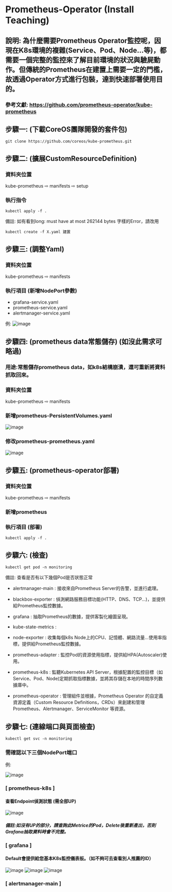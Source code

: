 # Prometheus-Operator (Install Teaching)
## 說明: 為什麼需要Prometheus Operator監控呢，因現在K8s環境的複雜(Service、Pod、Node...等)，都需要一個完整的監控來了解目前環境的狀況與驗屍動作。但傳統的Prometheus在建置上需要一定的門檻，故透過Operator方式進行包裝，達到快速部署使用目的。
### 參考文獻: https://github.com/prometheus-operator/kube-prometheus
## 步驟一: (下載CoreOS團隊開發的套件包)
    git clone https://github.com/coreos/kube-prometheus.git 
## 步驟二: (擴展**CustomResourceDefinition**)
### 資料夾位置
kube-prometheus ⇨ manifests ⇨ setup 
### 執行指令
    kubectl apply -f .
    
備註: 如有看到long: must have at most 262144 bytes 字樣的Error，請改用

    kubectl create -f X.yaml 建置
## 步驟三: (調整Yaml)
### 資料夾位置
kube-prometheus ⇨ manifests
### 執行項目 (新增NodePort參數)
* grafana-service.yaml
* prometheus-service.yaml
* alertmanager-service.yaml

例:
![image](https://github.com/Jerrychanglab/prometheus-operator/assets/39659664/aff386df-cd4a-472e-8f75-cc7d16884149)  

## 步驟四: (prometheus data常態儲存) (如沒此需求可略過)
### 用途:常態儲存prometheus data，如k8s結構崩潰，還可重新將資料抓取回來。
### 資料夾位置
kube-prometheus ⇨ manifests
### 新增prometheus-PersistentVolumes.yaml  
![image](https://github.com/Jerrychanglab/prometheus-operator/assets/39659664/dee54d85-58b9-4f0b-a470-90e4800c1456)
### 修改prometheus-prometheus.yaml
![image](https://github.com/Jerrychanglab/prometheus-operator/assets/39659664/d1e41811-69ac-4b3b-952b-d6abd5e00e39)

## 步驟五: (prometheus-operator部署)
### 資料夾位置
kube-prometheus ⇨ manifests
### 新增prometheus
### 執行項目 (部署)
    kubectl apply -f .

## 步驟六: (檢查)
    kubectl get pod -n monitoring
備註: 查看是否有以下幾個Pod是否狀態正常
* alertmanager-main : 接收來自Prometheus Server的告警，並進行處理。

* blackbox-exporter : 偵測網路服務目標功能(HTTP、DNS、TCP...)，並提供給Prometheus監控數據。

* grafana : 抽取Prometheus的數據，提供客製化繪圖呈現。

* kube-state-metrics : 

* node-exporter : 收集每個k8s Node上的CPU、記憶體、網路流量...使用率指標，提供給Prometheus監控數據。

* prometheus-adapter : 監控Pod的資源使用指標，提供給HPA(Autoscaler)使用。

* prometheus-k8s : 監聽Kubernetes API Server，根據配置的監控目標（如 Service、Pod、Node)定期抓取指標數據，並將其存儲在本地的時間序列數據庫中。

* prometheus-operator : 管理組件並根據，Prometheus Operator 的自定義資源定義（Custom Resource Definitions，CRDs）來創建和管理 Prometheus、Alertmanager、ServiceMonitor 等資源。

## 步驟七: (連線端口與頁面檢查)
    kubectl get svc -n monitoring
### 需確認以下三個NodePort端口
例:

![image](https://github.com/Jerrychanglab/prometheus-operator/assets/39659664/b5ef8645-6ff7-4fb1-9b29-2b8482c6390b)
### [ prometheus-k8s ]
#### 查看Endpoint偵測狀態 (需全部UP)
![image](https://github.com/Jerrychanglab/prometheus-operator/assets/39659664/b2061b40-be95-4ea5-ad25-bdfbe52d230f)
##### 備註:如沒有UP的部分，請查詢此Metrice的Pod，Delete後重新產出，否則Grafana抽取資料時會不完整。
### [ grafana ]
#### Default會提供給您基本K8s監控儀表板。（如不夠可去查看別人推薦的ID）
![image](https://github.com/Jerrychanglab/prometheus-operator/assets/39659664/f9fa79dc-1d03-4a64-bf71-1700f78ec5a8)
![image](https://github.com/Jerrychanglab/prometheus-operator/assets/39659664/8482f2ff-3e7f-4716-8941-58d3f9687fa1)
![image](https://github.com/Jerrychanglab/prometheus-operator/assets/39659664/6c304c3a-ee52-428c-b4fb-c6d522938fbe)
### [ alertmanager-main ]

